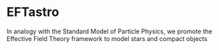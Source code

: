 # EFTastro
In analogy with the Standard Model of Particle Physics, we promote the Effective Field Theory framework to model stars and compact objects
